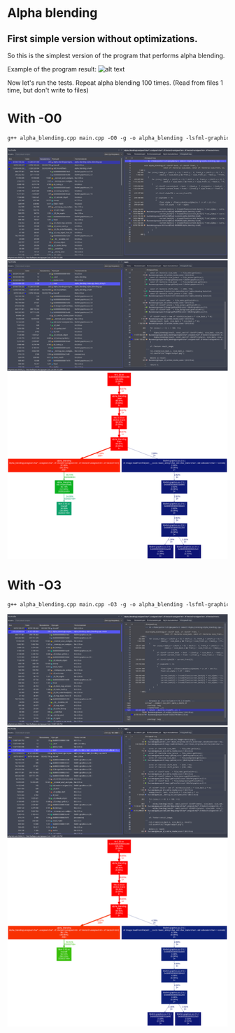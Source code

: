 # Alpha blending

## First simple version without optimizations.

So this is the simplest version of the program that performs alpha blending.

Example of the program result:
![alt text](Images/output.png "The funny picture")

Now let's run the tests. Repeat alpha blending 100 times. (Read from files 1 time, but don't write to files)

# With -O0 
```makefile
g++ alpha_blending.cpp main.cpp -O0 -g -o alpha_blending -lsfml-graphics 
```

![alt text](Images/test_0(0).png "The hottest function")
![alt text](Images/test_0(1).png "Important thing")
![alt text](Images/test0_graph.svg "Graph profile")

# With -O3

```makefile
g++ alpha_blending.cpp main.cpp -O3 -g -o alpha_blending -lsfml-graphics 
```

![alt text](Images/test_0(2).png "The hottest function")
![alt text](Images/test_0(3).png "Important thing")
![alt text](Images/test0_1graph.svg "Graph profile")